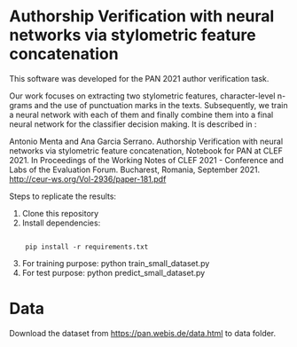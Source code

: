 # Authorship Verification with neural networks via stylometric feature concatenation

This software was developed for the PAN 2021 author verification task. 

Our work focuses on extracting two stylometric features, character-level n-grams and the use of punctuation marks in the texts. Subsequently, we train a neural network with each of them and finally combine them into a final neural network for the classifier decision making. It is described in :

Antonio Menta and Ana Garcia Serrano.  Authorship Verification with neural networks via stylometric feature concatenation, Notebook for PAN at CLEF 2021. In Proceedings of the Working Notes of CLEF 2021 - Conference and Labs of the Evaluation Forum. Bucharest, Romania, September 2021.
 http://ceur-ws.org/Vol-2936/paper-181.pdf

 

Steps to replicate the results: 

1. Clone this repository
2. Install dependencies:
<pre><code>
    pip install -r requirements.txt
</code></pre>
3. For training purpose:
    python train_small_dataset.py 
4. For test purpose:
    python predict_small_dataset.py


# Data

Download the dataset from https://pan.webis.de/data.html to data folder.



